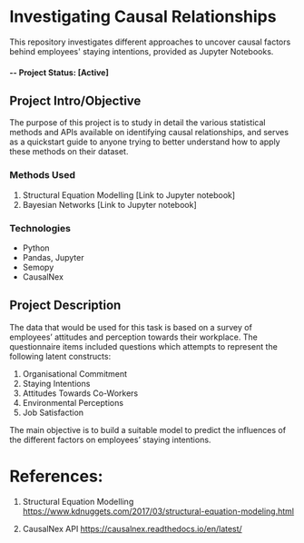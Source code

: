 # Investigating Causal Relationships
This repository investigates different approaches to uncover causal factors behind employees' staying intentions, provided as Jupyter Notebooks.

#### -- Project Status: [Active]

## Project Intro/Objective
The purpose of this project is to study in detail the various statistical methods and APIs available on identifying causal relationships, and serves as a quickstart guide to anyone trying to better understand how to apply these methods on their dataset.

### Methods Used
1) Structural Equation Modelling [Link to Jupyter notebook]
2) Bayesian Networks [Link to Jupyter notebook]

### Technologies
* Python
* Pandas, Jupyter
* Semopy
* CausalNex

## Project Description
The data that would be used for this task is based on a survey of employees’ attitudes and perception towards their workplace. The questionnaire items included questions which attempts to represent the following latent constructs: 
1) Organisational Commitment
2) Staying Intentions
3) Attitudes Towards Co-Workers
3) Environmental Perceptions
4) Job Satisfaction

The main objective is to build a suitable model to predict the influences of the different factors on employees’ staying intentions.

# References:
1) Structural Equation Modelling
https://www.kdnuggets.com/2017/03/structural-equation-modeling.html

2) CausalNex API 
https://causalnex.readthedocs.io/en/latest/
